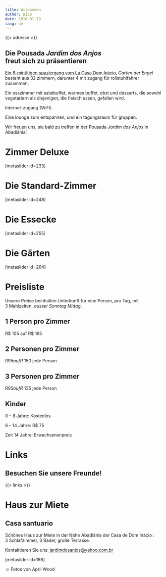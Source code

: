 ```yaml
---
title: Wilkommen
author: nico
date: 2016-01-19
lang: de
---
```


{{< adresse >}}

## Die Pousada <i>Jardim dos Anjos</i><br />freut sich zu präsentieren

<a href="http://goo.gl/maps/i1L2U"><span class="domInacio">Ein 8-minütigen spaziergang vom La Casa Dom Inácio</span></a>, <i>Garten der Engel</i> besteht aus 32 zimmern, darunter 4 mit zugang für rollstuhlfahrer zusammen.

Ein esszimmer mit salatbuffet, warmes buffet, obst und desserts, die sowohl vegetariern als diejenigen, die fleisch essen, gefallen wird.

Internet-zugang (WiFi).

Eine lounge zum entspannen, und ein tagungsraum für gruppen.

Wir freuen uns, sie bald zu treffen in der Pousada <i>Jardim dos Anjos</i> in Abadiânia!

<h1 id="photos_chambres_deluxes">Zimmer Deluxe</h1>

[metaslider id=233]

<h1 id="photos_chambres_standards">Die Standard-Zimmer</h1>

[metaslider id=248]

<h1 id="photos_coin-repas">Die Essecke</h1>

[metaslider id=255]

<h1 id="photos_jardins">Die Gärten</h1>

[metaslider id=264]

<!--
# Bilder

[metaslider id=92]

*Fotos von Pasha Antonov: <a href="http://www.pavelantonov.com">www.pavelantonov.com</a>
-->


# Preisliste

Unsere Preise beinhalten Unterkunft für eine Person, pro Tag, mit 3 Mahlzeiten, <em>ausser Sonntag Mittag</em>.

## 1 Person pro Zimmer

R$ 105 auf R$ 165

## 2 Personen pro Zimmer

R$ 95 auf R$ 150 jede Person

## 3 Personen pro Zimmer

R$ 95 auf R$ 135 jede Person

## Kinder

0 – 8 Jahre: Kostenlos

8 – 14 Jahre: R$ 75

Zeit 14 Jahre: Erwachsenenpreis

<!--
<h1>Zeugnis</h1>
-->
<!-- Vide -->


# Links

## Besuchen Sie unsere Freunde!

{{< links >}}


# Haus zur Miete

## Casa santuario

Schönes Haus zur Miete in der Nähe Abadiânia der Casa de Dom Inácio : 3 Schlafzimmer, 3 Bäder, große Terrasse.

Kontaktieren Sie uns: <a href="mailto:jardimdosanjos@yahoo.com.br">jardimdosanjos@yahoo.com.br</a>

[metaslider id=186]

☺ Fotos von April Wood

